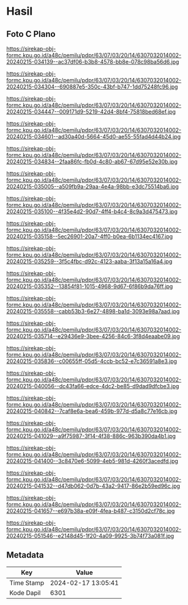 # Hasil

## Foto C Plano

https://sirekap-obj-formc.kpu.go.id/a48c/pemilu/pdpr/63/07/03/20/14/6307032014002-20240215-034139--ac37df06-b3b8-4578-bb8e-078c98ba56d6.jpg

https://sirekap-obj-formc.kpu.go.id/a48c/pemilu/pdpr/63/07/03/20/14/6307032014002-20240215-034304--690887e5-350c-43bf-b747-1dd75248fc96.jpg

https://sirekap-obj-formc.kpu.go.id/a48c/pemilu/pdpr/63/07/03/20/14/6307032014002-20240215-034447--009171d9-5219-42d4-8bf4-75818bed68ef.jpg

https://sirekap-obj-formc.kpu.go.id/a48c/pemilu/pdpr/63/07/03/20/14/6307032014002-20240215-034601--ad30a40d-5664-45d0-ae55-55fad4d44b24.jpg

https://sirekap-obj-formc.kpu.go.id/a48c/pemilu/pdpr/63/07/03/20/14/6307032014002-20240215-034834--2faa86fc-fb0d-4c80-ab67-67d95e52e30b.jpg

https://sirekap-obj-formc.kpu.go.id/a48c/pemilu/pdpr/63/07/03/20/14/6307032014002-20240215-035005--a509fb9a-29aa-4e4a-98bb-e3dc75514ba6.jpg

https://sirekap-obj-formc.kpu.go.id/a48c/pemilu/pdpr/63/07/03/20/14/6307032014002-20240215-035100--4f35e4d2-90d7-4ff4-b4c4-8c9a3d475473.jpg

https://sirekap-obj-formc.kpu.go.id/a48c/pemilu/pdpr/63/07/03/20/14/6307032014002-20240215-035158--5ec26901-20a7-4ff0-b0ea-6b1134ec4167.jpg

https://sirekap-obj-formc.kpu.go.id/a48c/pemilu/pdpr/63/07/03/20/14/6307032014002-20240215-035259--3f5c4fbc-d92c-4123-aaba-3f13a15a16a4.jpg

https://sirekap-obj-formc.kpu.go.id/a48c/pemilu/pdpr/63/07/03/20/14/6307032014002-20240215-035352--13854f81-1015-4968-9d67-6f86b9da76ff.jpg

https://sirekap-obj-formc.kpu.go.id/a48c/pemilu/pdpr/63/07/03/20/14/6307032014002-20240215-035558--cabb53b3-6e27-4898-ba1d-3093e98a7aad.jpg

https://sirekap-obj-formc.kpu.go.id/a48c/pemilu/pdpr/63/07/03/20/14/6307032014002-20240215-035714--e29436e9-3bee-4256-84c6-3f8d4eaabe09.jpg

https://sirekap-obj-formc.kpu.go.id/a48c/pemilu/pdpr/63/07/03/20/14/6307032014002-20240215-035836--c00655ff-05d5-4ccb-bc52-e7c36591a8e3.jpg

https://sirekap-obj-formc.kpu.go.id/a48c/pemilu/pdpr/63/07/03/20/14/6307032014002-20240215-040056--dc43fa66-edce-4dc2-be85-d9dad9dfcbe3.jpg

https://sirekap-obj-formc.kpu.go.id/a48c/pemilu/pdpr/63/07/03/20/14/6307032014002-20240215-040842--7caf8e6a-bea6-459b-977d-d5a8c77e16cb.jpg

https://sirekap-obj-formc.kpu.go.id/a48c/pemilu/pdpr/63/07/03/20/14/6307032014002-20240215-041029--a9f75987-3f14-4f38-886c-963b390da4b1.jpg

https://sirekap-obj-formc.kpu.go.id/a48c/pemilu/pdpr/63/07/03/20/14/6307032014002-20240215-041400--3c8470e6-5099-4eb5-981d-4260f3acedfd.jpg

https://sirekap-obj-formc.kpu.go.id/a48c/pemilu/pdpr/63/07/03/20/14/6307032014002-20240215-041532--d47db062-0d7b-43a2-9417-86e2b59ed96c.jpg

https://sirekap-obj-formc.kpu.go.id/a48c/pemilu/pdpr/63/07/03/20/14/6307032014002-20240215-041657--e697b38a-e09f-4fea-b487-c3150d2cf78c.jpg

https://sirekap-obj-formc.kpu.go.id/a48c/pemilu/pdpr/63/07/03/20/14/6307032014002-20240215-051546--e2148d45-1f20-4a09-9925-3b74f73a081f.jpg


## Metadata

| Key        | Value               |
| ---------- | ------------------- |
| Time Stamp | 2024-02-17 13:05:41 |
| Kode Dapil | 6301                |



